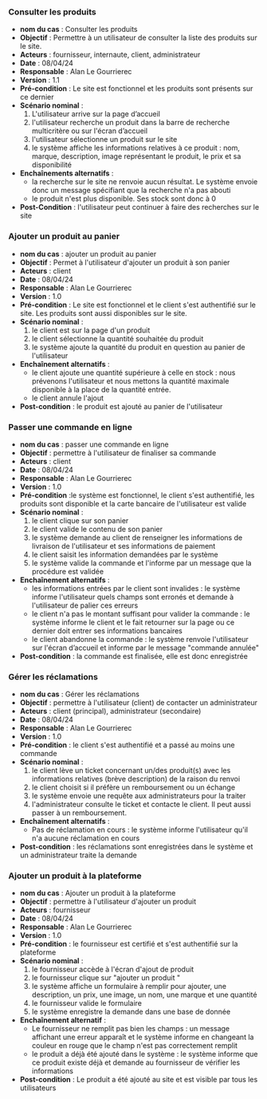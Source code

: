 ### Consulter les produits 
- **nom du cas** : Consulter les produits
- **Objectif** : Permettre à un utilisateur de consulter la liste des produits sur le site.
- **Acteurs** : fournisseur, internaute, client, administrateur
- **Date** : 08/04/24
- **Responsable** : Alan Le Gourrierec
- **Version** : 1.1
- **Pré-condition** : Le site est fonctionnel et les produits sont présents sur ce dernier
- **Scénario nominal** :
	1. L'utilisateur arrive sur la page d’accueil
	2. l'utilisateur recherche un produit dans la barre de recherche multicritère ou sur l'écran d’accueil 
	4. l'utilisateur sélectionne un produit sur le site
	5. le système affiche les informations relatives à ce produit : nom, marque, description, image représentant le produit, le prix et sa disponibilité
- **Enchaînements alternatifs** :
	- la recherche sur le site ne renvoie aucun résultat. Le système envoie donc un message spécifiant que la recherche n'a pas abouti
	- le produit n'est plus disponible. Ses stock sont donc à 0 
- **Post-Condition** : l'utilisateur peut continuer à faire des recherches sur le site

### Ajouter un produit au panier
- **nom du cas** : ajouter un produit au panier
- **Objectif** : Permet à l'utilisateur d'ajouter un produit à son panier
- **Acteurs** : client
- **Date** : 08/04/24
- **Responsable** : Alan Le Gourrierec
- **Version** : 1.0
- **Pré-condition** : Le site est fonctionnel et le client s'est authentifié sur le site. Les produits sont aussi disponibles sur le site.
- **Scénario nominal** : 
	1. le client est sur la page d'un produit 
	2. le client sélectionne la quantité souhaitée du produit
	3. le système ajoute la quantité du produit en question au panier de l'utilisateur
- **Enchaînement alternatifs** :
	- le client ajoute une quantité supérieure à celle en stock : nous prévenons l'utilisateur et nous mettons la quantité maximale disponible à la place de la quantité entrée.
	- le client annule l'ajout
- **Post-condition** : le produit est ajouté au panier de l'utilisateur

### Passer une commande en ligne
- **nom du cas** : passer une commande en ligne
- **Objectif** : permettre à l'utilisateur de finaliser sa commande 
- **Acteurs** : client
- **Date** : 08/04/24
- **Responsable** : Alan Le Gourrierec
- **Version** : 1.0
- **Pré-condition** :le système est fonctionnel, le client s'est authentifié, les produits sont disponible et la carte bancaire de l'utilisateur est valide
- **Scénario nominal** : 
	1. le client clique sur son panier
	2. le client valide le contenu de son panier
	3. le système demande au client de renseigner les informations de livraison de l'utilisateur et ses informations de paiement 
	4. le client saisit les information demandées par le système
	5. le système valide la commande et l'informe par un message que la procédure est validée
- **Enchaînement alternatifs** :
	- les informations entrées par le client sont invalides : le système informe l'utilisateur quels champs sont erronés et demande à l'utilisateur de palier ces erreurs
	- le client n'a pas le montant suffisant pour valider la commande : le système informe le client et le fait retourner sur la page ou ce dernier doit entrer ses informations bancaires
	- le client abandonne la commande : le système renvoie l'utilisateur sur l'écran d’accueil et informe par le message "commande annulée"
- **Post-condition** :  la commande est finalisée, elle est donc enregistrée

### Gérer les réclamations
- **nom du cas** : Gérer les réclamations
- **Objectif** : permettre à l'utilisateur (client) de contacter un administrateur
- **Acteurs** : client (principal), administrateur (secondaire)
- **Date** : 08/04/24
- **Responsable** : Alan Le Gourrierec
- **Version** : 1.0
- **Pré-condition** : le client s'est authentifié et a passé au moins une commande
- **Scénario nominal** : 
	1. le client lève un ticket concernant un/des produit(s) avec les informations relatives (brève description) de la raison du renvoi
	2. le client choisit si il préfère un remboursement ou un échange
	3. le système envoie une requête aux administrateurs pour la traiter
	4. l'administrateur consulte le ticket et contacte le client. Il peut aussi passer à un remboursement. 
- **Enchaînement alternatifs** :
	- Pas de réclamation en cours : le système informe l'utilisateur qu'il n'a aucune réclamation en cours
- **Post-condition** : les réclamations sont enregistrées dans le système et un administrateur traite la demande

### Ajouter un produit à la plateforme
- **nom du cas** : Ajouter un produit à la plateforme
- **Objectif** : permettre à l'utilisateur d'ajouter un produit 
- **Acteurs** : fournisseur
- **Date** : 08/04/24
- **Responsable** : Alan Le Gourrierec
- **Version** : 1.0
- **Pré-condition** : le fournisseur est certifié et s'est authentifié sur la plateforme
- **Scénario nominal** : 
	1. le fournisseur accède à l'écran d'ajout de produit 
	2. le fournisseur clique sur "ajouter un produit "
	3. le système affiche un formulaire à remplir pour ajouter, une description, un prix, une image, un nom, une marque et une quantité
	4. le fournisseur valide le formulaire
	5. le système enregistre la demande dans une base de donnée
- **Enchaînement alternatif** : 
	- Le fournisseur ne remplit pas bien les champs : un message affichant une erreur apparaît et le système informe en changeant la couleur en rouge que le champ n'est pas correctement remplit
	- le produit a déjà été ajouté dans le système : le système informe que ce produit existe déjà et demande au fournisseur de vérifier les informations
- **Post-condition** : Le produit a été ajouté au site et est visible par tous les utilisateurs